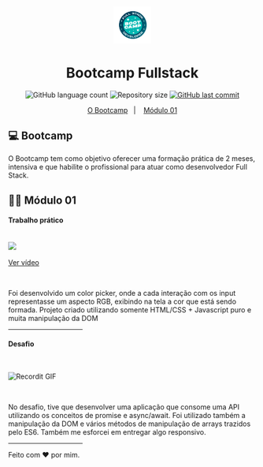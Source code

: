 <p align="center">
  <img alt="Frontend" src=".github/FullStack.png" width="15%">
</p>

<h1 align="center">
  Bootcamp Fullstack 
</h1>

<p align="center">
  <img alt="GitHub language count" src="https://img.shields.io/github/languages/count/arthur-meireles/bootcamp_fullstack">

  <img alt="Repository size" src="https://img.shields.io/github/repo-size/arthur-meireles/bootcamp_fullstack">
  
  <a href="https://github.com/arthur-meireles/bootcamp_fullstack/commits/master">
    <img alt="GitHub last commit" src="https://img.shields.io/github/last-commit/arthur-meireles/bootcamp_fullstack">
  </a>
</p>

<p align="center">
  <a href="#-bootcamp">O Bootcamp</a>&nbsp;&nbsp;&nbsp;|&nbsp;&nbsp;&nbsp;
  <a href="#-módulo-01">Módulo 01</a>
</p>


## 💻 Bootcamp

O Bootcamp tem como objetivo oferecer uma formação prática de 2 meses, intensiva e que habilite o profissional para atuar como desenvolvedor Full Stack.


## 👨‍💻 Módulo 01
<h4>Trabalho prático</h4>
<br>

<img src="https://play.vidyard.com/fMbEakjWrvyLGU2dNAErCV.jpg"/>

<a href="https://share.vidyard.com/watch/fMbEakjWrvyLGU2dNAErCV?" target="_blank">Ver vídeo</a>

<br>
<p>Foi desenvolvido um color picker, onde a cada interação com os input representasse um aspecto RGB, exibindo na tela a cor que está sendo formada. Projeto criado utilizando somente HTML/CSS + Javascript puro e muita manipulação da DOM</p>

<hr style="width:30%;">  
<h4>Desafio</h4>
<br>
<p><img src="http://g.recordit.co/Ma04N39MRS.gif" alt="Recordit GIF" style="max-width:100%;"></p>
<br>
<p>No desafio, tive que desenvolver uma aplicação que consome uma API utilizando os conceitos de promise e async/await. Foi utilizado também a manipulação da DOM e vários métodos de manipulação de arrays trazidos pelo ES6. Também me esforcei em entregar algo responsivo.</p>

<hr style="width:30%;">

Feito com ♥ por mim. 
